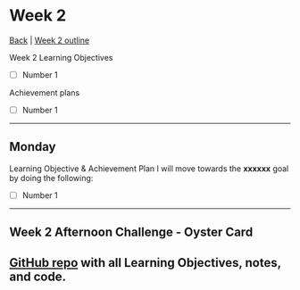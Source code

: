 # Week 2 
[Back](README.md) | [Week 2 outline](https://github.com/makersacademy/course/blob/master/week_outlines.md#week-2)

Week 2 Learning Objectives
- [ ] Number 1


Achievement plans
- [ ] Number 1


---
## Monday
Learning Objective & Achievement Plan
I will move towards the **xxxxxx** goal by doing the following:
- [ ] Number 1





---
## Week 2 Afternoon Challenge - Oyster Card
[GitHub repo]() with all Learning Objectives, notes, and code.
---
<!--
## Retrospective
### Achievements this week
- [ ] Build a simple web app
- [ ] Follow an effective debugging process for web applications
- [ ] Explain the basics of how the web works (e.g. request/response, HTTP, HTML, CSS)
- [ ] Explain the MVC pattern
### Score: z
#### Reasons for Score
- First reason
### Material to re-cover
- First material
---
## Week X Weekend Challenge - WEEKENDCHALLENGE
[GitHub repo]() with all Learning Objectives, notes, and code.
---
